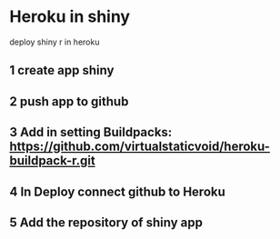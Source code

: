 # Heroku in shiny
deploy shiny r in heroku

## 1 create app shiny

## 2 push app to github

## 3 Add in setting Buildpacks: https://github.com/virtualstaticvoid/heroku-buildpack-r.git

## 4 In Deploy connect github to Heroku

## 5 Add the repository of shiny app


